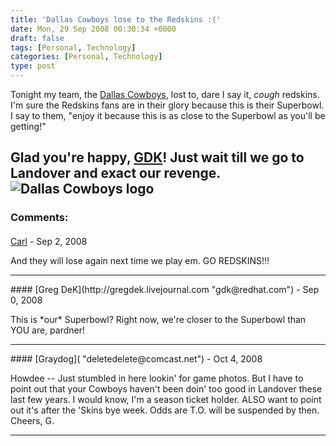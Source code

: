 ```yaml
---
title: 'Dallas Cowboys lose to the Redskins :('
date: Mon, 29 Sep 2008 00:30:34 +0000
draft: false
tags: [Personal, Technology]
categories: [Personal, Technology]
type: post
---
```


Tonight my team, the [Dallas Cowboys](http://www.dallascowboys.com/), lost to, dare I say it, _cough_ redskins. I'm sure the Redskins fans are in their glory because this is their Superbowl. I say to them, "enjoy it because this is as close to the Superbowl as you'll be getting!"

Glad you're happy, [GDK](http://gregdek.livejournal.com/36412.html)! Just wait till we go to Landover and exact our revenge.![](http://upload.wikimedia.org/wikipedia/en/thumb/1/15/Dallas_Cowboys.svg/438px-Dallas_Cowboys.svg.png "Dallas Cowboys logo")
---
### Comments:
####
[Carl]( "carl@live.com") - <time datetime="2008-09-30 13:04:07">Sep 2, 2008</time>

And they will lose again next time we play em. GO REDSKINS!!!
<hr />
####
[Greg DeK](http://gregdek.livejournal.com "gdk@redhat.com") - <time datetime="2008-09-28 22:29:23">Sep 0, 2008</time>

This is \*our\* Superbowl? Right now, we're closer to the Superbowl than YOU are, pardner!
<hr />
####
[Graydog]( "deletedelete@comcast.net") - <time datetime="2008-10-02 13:04:13">Oct 4, 2008</time>

Howdee -- Just stumbled in here lookin' for game photos. But I have to point out that your Cowboys haven't been doin' too good in Landover these last few years. I would know, I'm a season ticket holder. ALSO want to point out it's after the 'Skins bye week. Odds are T.O. will be suspended by then. Cheers, G.
<hr />
